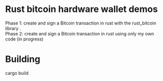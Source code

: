 # Rust bitcoin hardware wallet demos

Phase 1: create and sign a Bitcoin transaction in rust with the rust_bitcoin library .  
Phase 2: create and sign a Bitcoin transaction in rust using only my own code (in progress)


# Building
cargo build

